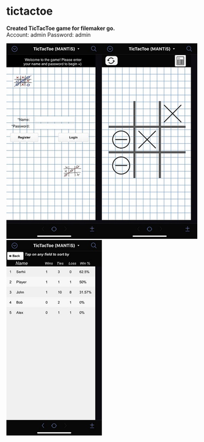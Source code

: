 # tictactoe

__Created TicTacToe game for filemaker go.__  
Account: admin
Password: admin  

![Register layout](https://github.com/MANT-i-S/tictactoe/blob/master/IMG_E1419.JPG)![Playground layout](https://github.com/MANT-i-S/tictactoe/blob/master/IMG_E1420.JPG)![Users layout](https://github.com/MANT-i-S/tictactoe/blob/master/IMG_E1421.JPG)

